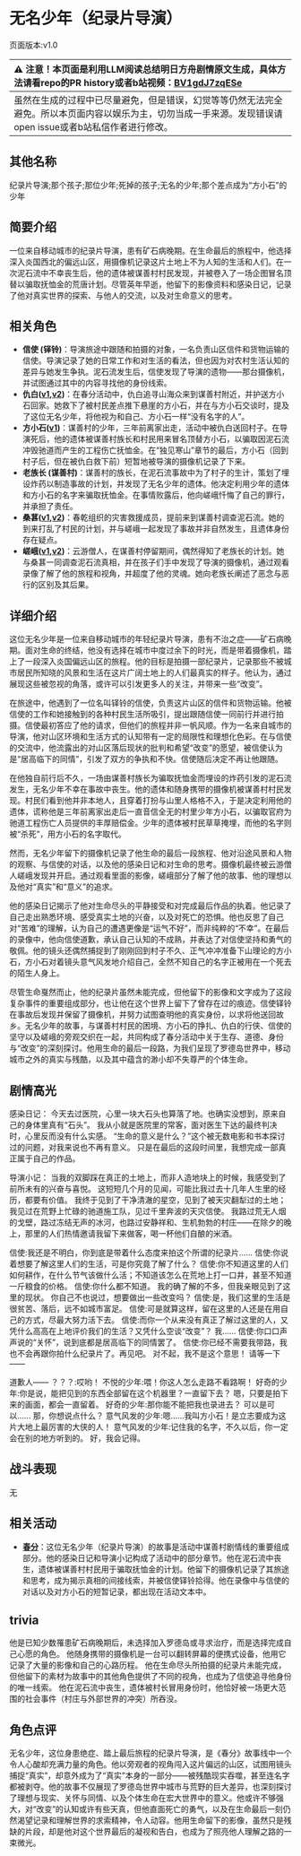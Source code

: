 # 无名少年（纪录片导演）
页面版本:v1.0
 

| :warning: 注意！本页面是利用LLM阅读总结明日方舟剧情原文生成，具体方法请看repo的PR history或者b站视频：[BV1gdJ7zqESe](https://www.bilibili.com/video/BV1gdJ7zqESe/)         |
|:----------------------------|
| 虽然在生成的过程中已尽量避免，但是错误，幻觉等等仍然无法完全避免。所以本页面内容以娱乐为主，切勿当成一手来源。发现错误请open issue或者b站私信作者进行修改。|



## 其他名称
纪录片导演;那个孩子;那位少年;死掉的孩子;无名的少年;那个差点成为“方小石”的少年
## 简要介绍
一位来自移动城市的纪录片导演，患有矿石病晚期。在生命最后的旅程中，他选择深入炎国西北的偏远山区，用摄像机记录这片土地上不为人知的生活和人们。在一次泥石流中不幸丧生后，他的遗体被谋善村村民发现，并被卷入了一场企图冒名顶替以骗取抚恤金的荒唐计划。尽管英年早逝，他留下的影像资料和感染日记，记录了他对真实世界的探索、与他人的交流，以及对生命意义的思考。
## 相关角色
-   **信使 (铎铃)**：导演旅途中跟随和拍摄的对象，一名负责山区信件和货物运输的信使。导演记录了她的日常工作和对生活的看法，但也因为对农村生活认知的差异与她发生争执。泥石流发生后，信使发现了导演的遗物——那台摄像机，并试图通过其中的内容寻找他的身份线索。
-   **仇白([v1](char_4082_qiubai.md),[v2](../char_v3/char_4082_qiubai.md))**：在春分活动中，仇白追寻山海众来到谋善村附近，并护送方小石回家。她救下了被村民差点推下悬崖的方小石，并在与方小石交谈时，提及了这位无名少年，将他视为和自己、方小石一样“没有名字的人”。
-   **方小石([v1](extended_char_fang_xiao_shi.md))**：谋善村的少年，三年前离家出走，活动中被仇白送回村子。在导演死后，他的遗体被谋善村族长和村民用来冒名顶替方小石，以骗取因泥石流冲毁驰道而产生的工程伤亡抚恤金。在“独见寒山”章节的最后，方小石（回到村子后，但在被仇白救下前）短暂地被导演的摄像机记录了下来。
-   **老族长 (谋善村)**：谋善村的族长，在泥石流事故中为了村子的生计，策划了埋设炸药以制造事故的计划，并发现了无名少年的遗体。他决定利用少年的遗体和方小石的名字来骗取抚恤金。在事情败露后，他向嵯峨忏悔了自己的罪行，并承担了责任。
-   **桑葚([v1](char_473_mberry.md),[v2](../char_v3/char_473_mberry.md))**：春乾组织的灾害救援成员，提前来到谋善村调查泥石流。她的到来打乱了村民的计划，并与嵯峨一起发现了事故并非自然发生，且遗体身份存在疑点。
-   **嵯峨([v1](char_362_saga.md),[v2](../char_v3/char_362_saga.md))**：云游僧人，在谋善村停留期间，偶然得知了老族长的计划。她与桑葚一同调查泥石流真相，并在孩子们手中发现了导演的摄像机，通过观看录像了解了他的旅程和视角，并超度了他的灵魂。她向老族长阐述了恶念与恶行的区别及其后果。
## 详细介绍
这位无名少年是一位来自移动城市的年轻纪录片导演，患有不治之症——矿石病晚期。面对生命的终结，他没有选择在城市中度过余下的时光，而是带着摄像机，踏上了一段深入炎国偏远山区的旅程。他的目标是拍摄一部纪录片，记录那些不被城市居民所知晓的风景和生活在这片广阔土地上的人们最真实的样子。他认为，通过展现这些被忽视的角落，或许可以引发更多人的关注，并带来一些“改变”。

在旅途中，他遇到了一位名叫铎铃的信使，负责这片山区的信件和货物运输。他被信使的工作和她接触到的各种村民生活所吸引，提出跟随信使一同前行并进行拍摄。信使最初答应了他的请求，但他们的旅程并非一帆风顺。作为一名来自城市的导演，他对山区环境和生活方式的认知带有一定的局限性和理想化色彩。在与信使的交流中，他流露出的对山区落后现状的批判和希望“改变”的愿望，被信使认为是“居高临下的同情”，引发了双方的争执和不快。信使随后决定不再让他跟随。

在他独自前行后不久，一场由谋善村族长为骗取抚恤金而埋设的炸药引发的泥石流发生，无名少年不幸在事故中丧生。他的遗体和随身携带的摄像机被谋善村村民发现。村民们看到他并非本地人，且穿着打扮与山里人格格不入，于是决定利用他的遗体，谎称他是三年前离家出走后一直音信全无的村里少年方小石，以骗取官府为驰道工程伤亡人员提供的丰厚赔偿金。少年的遗体被村民草草掩埋，而他的名字则被“杀死”，用方小石的名字取代。

然而，无名少年留下的摄像机记录了他生命的最后一段旅程、他对沿途风景和人物的观察、与信使的对话，以及他的感染日记和对生命的思考。摄像机最终被云游僧人嵯峨发现并开启。通过观看里面的影像，嵯峨部分了解了他的故事、他的理想以及他对“真实”和“意义”的追求。

他的感染日记揭示了他对生命尽头的平静接受和对完成最后作品的执着。他记录了自己走出熟悉环境、感受真实土地的兴奋，以及对死亡的恐惧。他也反思了自己对“苦难”的理解，认为自己的遭遇更像是“运气不好”，而非纯粹的“不幸”。在最后的录像中，他向信使道歉，承认自己认知的不成熟，并表达了对信使坚持和勇气的敬佩。他的镜头还偶然捕捉到了刚刚回到村子不久、正气冲冲准备下山理论的方小石，方小石对着镜头意气风发地介绍自己，全然不知自己的名字正被用在一个死去的陌生人身上。

尽管生命戛然而止，他的纪录片虽然未能完成，但他留下的影像和文字成为了这段复杂事件的重要组成部分，也让他在这个世界上留下了曾存在过的痕迹。信使铎铃在事故后发现并保留了摄像机，并努力试图查明他的真实身份，以求将他送回故乡。无名少年的故事，与谋善村村民的困境、方小石的挣扎、仇白的行侠、信使的坚守以及嵯峨的旁观交织在一起，共同构成了春分活动中关于生存、道德、身份与“改变”的深刻探讨。他用生命的最后一段路，为我们呈现了罗德岛世界中，移动城市之外的真实与残酷，以及其中蕴含的渺小却不失尊严的个体生命。
## 剧情高光
感染日记：
今天去过医院，心里一块大石头也算落了地。也确实没想到，原来自己的身体里真有“石头”。
我从小就是医院里的常客，面对医生下达的最终判决时，心里反而没有什么实感。
“生命的意义是什么？”这个被无数电影和书本探讨过的问题，对我来说也不再有意义。
只是在最后的这段时间里，我想完成一部真正属于自己的作品。

导演小记：
当我的双脚踩在真正的土地上，而非人造地块上的时候，我感受到了前所未有的兴奋与喜悦。
这短短几个月的见闻，可能比我过去十几年人生里的经历，都要有价值。
我终于见到了干净清澈的星空，见到了被天灾翻犁过的土地；我见过在荒野上忙碌的驰道施工队，见过千里奔波的天灾信使。
我路过荒无人烟的戈壁，路过冻结无声的冰河，也路过安静祥和、生机勃勃的村庄——在除夕的晚上，那里的人们热情邀请我留下来做客，喝一杯他们自酿的米酒。

信使:我还是不明白，你到底是带着什么态度来拍这个所谓的纪录片......
信使:你说着想要了解这里人们的生活，可是你究竟了解了什么？
信使:你不知道这里的人们如何耕作，在什么节气该做什么活；不知道该怎么在荒地上打一口井，甚至不知道一斤粮食的价格。
信使:你什么都不知道。
我的确了解的不多，但我亲眼见到了这里的现状。
你自己不也说过，想要做出一些改变吗？
信使:是，我们这里的生活是很贫苦、落后，远不如城市富足。
信使:可是就算这样，留在这里的人还是在用自己的方式，尽最大努力活下去。
信使:而你一个从来没有真正了解过这里的人，又凭什么高高在上地评价我们的生活？又凭什么空谈“改变”？
我......
信使:你口口声声说的“关怀”，说到底都是居高临下的同情罢了。
信使:你已经不需要我带路，我也不会再跟你拍什么纪录片了。再见吧。
对不起，我不是这个意思！
请等一下——

道歉人——
？？？:哎哟！
不悦的少年:喂！你这人怎么走路不看路啊！
好奇的少年:你是说，能把见到的东西全部留在这个机器里？一直留下去？
嗯，只要是拍下来的画面，都会一直留着。
好奇的少年:那你能不能把我也录进去？
可以是可以......
那，你想说点什么？
意气风发的少年:嗯......我叫方小石！是立志要成为这片大地上最厉害的大侠的人！
意气风发的少年:记住我的名字，不久以后，你一定会在别的地方听到的。
好，我会记得。
## 战斗表现
无
## 相关活动
-   **[春分](../stories/act14mini.md)**：这位无名少年（纪录片导演）的故事是活动中谋善村剧情线的重要组成部分。他的感染日记和导演小记构成了活动中的部分章节。他在泥石流中丧生，遗体被谋善村村民用于骗取抚恤金的计划。他留下的摄像机记录了其旅途和思考，成为揭示真相的间接线索，并被信使铎铃拾得。他在录像中与信使的对话以及对方小石的短暂记录，都出现在活动文本中。
## trivia
他是已知少数罹患矿石病晚期后，未选择加入罗德岛或寻求治疗，而是选择完成自己心愿的角色。
他随身携带的摄像机是一台可以翻转屏幕的便携式设备，他用它记录了大量的影像和自己的心路历程。
他在生命尽头所拍摄的纪录片未能完成，但他留下的素材为故事中的其他角色提供了不同的视角，也成为了信使追寻他身份的唯一线索。
他在泥石流中丧生，遗体被村长冒用身份时，他恰好被一场更大范围的社会事件（村庄与外部世界的冲突）所吞没。
## 角色点评
无名少年，这位身患绝症、踏上最后旅程的纪录片导演，是《春分》故事线中一个令人心酸却充满力量的角色。他以旁观者的视角闯入这片偏远的山区，试图用镜头捕捉“真实”，却意外成为了“真实”本身的一部分——被残酷现实吞噬，甚至连名字都被剥夺。他的故事不仅展现了罗德岛世界中城市与荒野的巨大差异，也深刻探讨了理想与现实、关怀与同情、以及个体生命在宏大世界中的意义。他或许不够强大，对“改变”的认知或许有些天真，但他直面死亡的勇气，以及在生命最后一刻仍然渴望记录和理解世界的求索精神，令人动容。他用生命留下的影像，虽然只是残缺的片段，却是他对这个世界最后的凝视和告白，也成为了照亮他人理解之路的一束微光。